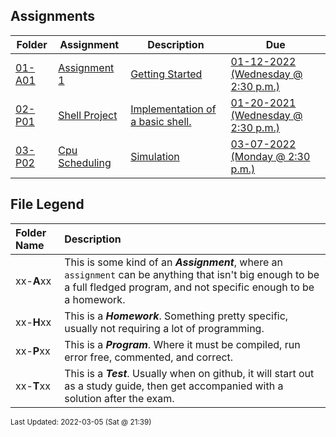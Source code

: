 ## Assignments
| Folder | Assignment | Description | Due|
 | ------------|------------|------------|------------|
 | [01-A01](https://github.com/rugbyprof/5143-Operating-Systems/tree/master/Assignments/01-A01) | [ Assignment 1 ](https://github.com/rugbyprof/5143-Operating-Systems/tree/master/Assignments/01-A01) | [ Getting Started](https://github.com/rugbyprof/5143-Operating-Systems/tree/master/Assignments/01-A01) | [01-12-2022 (Wednesday @ 2:30 p.m.)](https://github.com/rugbyprof/5143-Operating-Systems/tree/master/Assignments/01-A01) |
 | [02-P01](https://github.com/rugbyprof/5143-Operating-Systems/tree/master/Assignments/02-P01) | [ Shell Project ](https://github.com/rugbyprof/5143-Operating-Systems/tree/master/Assignments/02-P01) | [ Implementation of a basic shell.](https://github.com/rugbyprof/5143-Operating-Systems/tree/master/Assignments/02-P01) | [01-20-2021 (Wednesday @ 2:30 p.m.)](https://github.com/rugbyprof/5143-Operating-Systems/tree/master/Assignments/02-P01) |
 | [03-P02](https://github.com/rugbyprof/5143-Operating-Systems/tree/master/Assignments/03-P02) | [ Cpu Scheduling ](https://github.com/rugbyprof/5143-Operating-Systems/tree/master/Assignments/03-P02) | [ Simulation](https://github.com/rugbyprof/5143-Operating-Systems/tree/master/Assignments/03-P02) | [03-07-2022 (Monday @ 2:30 p.m.)](https://github.com/rugbyprof/5143-Operating-Systems/tree/master/Assignments/03-P02) |
 
    
## File Legend

| Folder Name | Description |
|:-----------|:-------------|
|xx-**A**xx | This is some kind of an ***Assignment***, where an `assignment` can be anything that isn't big enough to be a full fledged program, and not specific enough to be a homework. |
|xx-**H**xx | This is a ***Homework***. Something pretty specific, usually not requiring a lot of programming. |
|xx-**P**xx | This is a ***Program***. Where it must be compiled, run error free, commented, and correct. |
|xx-**T**xx | This is a ***Test***. Usually when on github, it will start out as a study guide, then get accompanied with a solution after the exam. |

    
<sup>Last Updated: 2022-03-05 (Sat @ 21:39)</sup>
